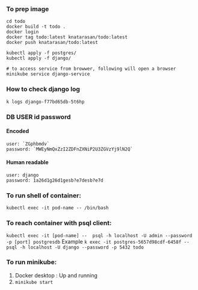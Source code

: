 
### To prep image

```shell
cd todo
docker build -t todo .
docker login
docker tag todo:latest knatarasan/todo:latest
docker push knatarasan/todo:latest

kubectl apply -f postgres/
kubectl apply -f django/

# to access service from browwer, following will open a browser
minikube service django-service
```

### How to check django log
`k logs django-f77bd65db-5t6hp`

### DB USER id password

#### Encoded
    user: `ZGphbmdv`
    password: `MWEyNmQxZzI2ZDFnZXNiP2U3ZGVzYj9lN2Q`
#### Human readable
    user: django
    password: 1a26d1g26d1gesb?e7desb?e7d

### To run shell of container:
`kubectl exec -it pod-name -- /bin/bash`

### To reach container with psql client:
`kubectl exec -it [pod-name] --  psql -h localhost -U admin --password -p [port] postgresdb`
Example
`k exec -it postgres-5657d98cdf-6458f -- psql -h localhost -U django --password -p 5432 todo`

### To run minikube:
1. Docker desktop : Up and running
2. `minikube start`